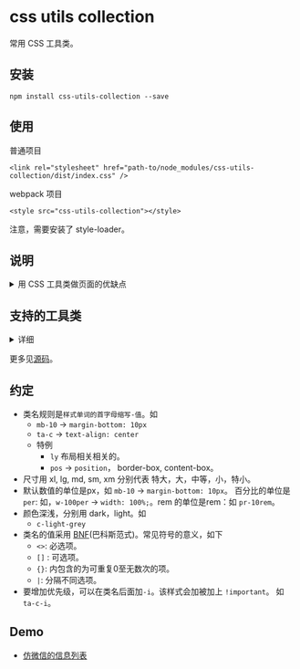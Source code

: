# css utils collection
常用 CSS 工具类。

## 安装
```
npm install css-utils-collection --save
```

## 使用
普通项目
```
<link rel="stylesheet" href="path-to/node_modules/css-utils-collection/dist/index.css" />
```


webpack 项目
```
<style src="css-utils-collection"></style>
```

注意，需要安装了 style-loader。

## 说明
<details>
  <summary>用 CSS 工具类做页面的优缺点</summary>
在做页面的过程中，给元素添加样式，常规做法是给元素加个类名。起个合适的类名，还满难的。如果我们把常用的样式定义成一个个工具类名，那么很多情况，我们只需要在元素上加工具类名，而不需要专门取名字。例如，做一个图文的列表，我们以前可能会这么写：
```
<div class="list">
  <div class="media">
      <img src="http://via.placeholder.com/50x50" class="media__img" />
      <div class="media__body">
        <div class="media__line">
          <div class="media__title">标题</div>
          <div class="media__time">2017/12/10</div>
        </div>
        <div class="media__summary">摘要</div>
      </div>
    </div>

    <div class="media">
      <img src="http://via.placeholder.com/50x50" class="media__img" />
      <div class="media__body">
        <div class="media__line">
          <div class="media__title">标题</div>
          <div class="media__time">2017/12/10</div>
        </div>
        <div class="media__summary">摘要很长很长摘要很长很长摘要很长很长摘要很长很长摘要很长很长摘要很长很长摘要很长很长摘要很长很长</div>
      </div>
    </div>
</div>
```

用工具类名的方式，这么写：
```
<div>
  <div class="ly bb p-10">
      <img src="http://via.placeholder.com/50x50" class="br-sm mr-10" />
      <div class="lyi-fill">
        <div class="mb-10 ly ly-justify">
          <div class="fz-lg">标题</div>
          <div class="fz-sm c-grey">2017/12/10</div>
        </div>
        <div class="t-ddd">摘要</div>
      </div>
    </div>

    <div class="ly bb p-10">
      <img src="http://via.placeholder.com/50x50" class="br-sm mr-10" />
      <div class="lyi-fill">
        <div class="mb-10 ly ly-justify">
          <div class="fz-lg">标题</div>
          <div class="fz-sm c-grey">2017/12/10</div>
        </div>
        <div class="t-ddd">摘要很长很长摘要很长很长摘要很长很长摘要很长很长摘要很长很长摘要很长很长摘要很长很长摘要很长很长</div>
      </div>
    </div>
</div>
```

这样写的优点：
* 减少起类名的次数。从而提高做页面的速度。
* 写好类名后，样式基本已满足要求了。减少总的 CSS 代码量。

缺点：
* 一个元素可能会用很多个类名,代码上有点丑。

注意：这种写法适用写不可复用的页面。写组件，还是用给元素加类名的方式比较好。
</details>

## 支持的工具类
<details>
  <summary>详细</summary>
从外而内，从垂直（上到下）到水平（左到右），从布局(大小)到细节（颜色，字的粗细）。包括：

* position,z-index,top,bottom,left,right。工具类:
  * `pos-r`
* margin。工具类:
  * `m[t|b|l|r]-<0|5|10|15|20>[rem]`
* 盒模型。工具类:
  * `border-box`, `content-box`
* border。工具类:
  * `b[t|b|l|r|v|h]`
* border-radius 圆角
  * `br-<lg|md|sm|round>`
* cursor 鼠标
  * `cursor-p` 手形
  * `cursor-na` 禁用
* padding。工具类:
  * `p[t|b|l|r]-<0|5|10|15|20>[rem]`
* background。工具类:
  * `bgc-grey`
  * `bgz-<cover|contain|100>`
* display。 flex,block...
  * `ly`
  * `d-<b|ib|n>`
  * `v-h`: `visibility: hidden`
* height。工具类:
  * `h-100per`: height: 100%
* flex-wrap
  * `ly-multi` 多行
* align-items, align-self 垂直对齐
  * `ly-<t|m|b>`
* line-height
  * `lh-<lg|md|sm>`
* width
  * `w-50,w-100` : 对应 `width: 50%,width: 100%`
* flex-grow
  * `lyi-fill`
* justify-content 水平对齐
  * `ly-<j|c|a|r>`
* text-align 文本水平对齐
  * `ta-<c|r>`
* text
  * `t-ddd` :单行文本超出加省略号。
  * `t-no-select`：禁止选择文本。
  * `tt-u`：字母大写。
* font
  * `fz-<xg|lg|md|sm|xs>`
  * `fw-<b|l>`
  * `ff-<yahei|hei|song>`
  * `c-<i|grey|light-grey|primary>` 。`c-i` -> `color: inherit`
* 复合规则
  * `placeholder` 来做组件占位。
  * `img-rwd` 响应式图片
</details>

更多见[源码](./src/index.scss)。

## 约定
* 类名规则是`样式单词的首字母缩写-值`。如
  * `mb-10` -> `margin-bottom: 10px`
  * `ta-c` -> `text-align: center`
  * 特例
    * `ly` 布局相关相关的。
    * `pos` -> `position`， border-box, content-box。 
* 尺寸用 xl, lg, md, sm, xm 分别代表 特大，大，中等，小，特小。
* 默认数值的单位是px，如 `mb-10` -> `margin-bottom: 10px`。 百分比的单位是 `per`: 如，`w-100per` -> `width: 100%;`。rem 的单位是rem：如 `pr-10rem`。
* 颜色深浅，分别用 dark，light。如
  * `c-light-grey`
* 类名的值采用 [BNF](https://en.wikipedia.org/wiki/Backus%E2%80%93Naur_form)(巴科斯范式)。常见符号的意义，如下
  * `<>`: 必选项。
  * `[]` : 可选项。
  * `{}`: 内包含的为可重复0至无数次的项。
  * `|`: 分隔不同选项。
* 要增加优先级，可以在类名后面加`-i`。该样式会加被加上 `!important`。 如 `ta-c-i`。

## Demo
* [仿微信的信息列表](https://iamjoel.github.io/css-utils-collection/example/list)

